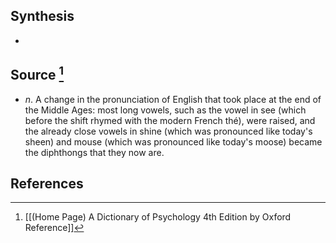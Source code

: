 ## Synthesis
- 
## Source [^1]
- $n$. A change in the pronunciation of English that took place at the end of the Middle Ages: most long vowels, such as the vowel in see (which before the shift rhymed with the modern French thé), were raised, and the already close vowels in shine (which was pronounced like today's sheen) and mouse (which was pronounced like today's moose) became the diphthongs that they now are.
## References

[^1]: [[(Home Page) A Dictionary of Psychology 4th Edition by Oxford Reference]]